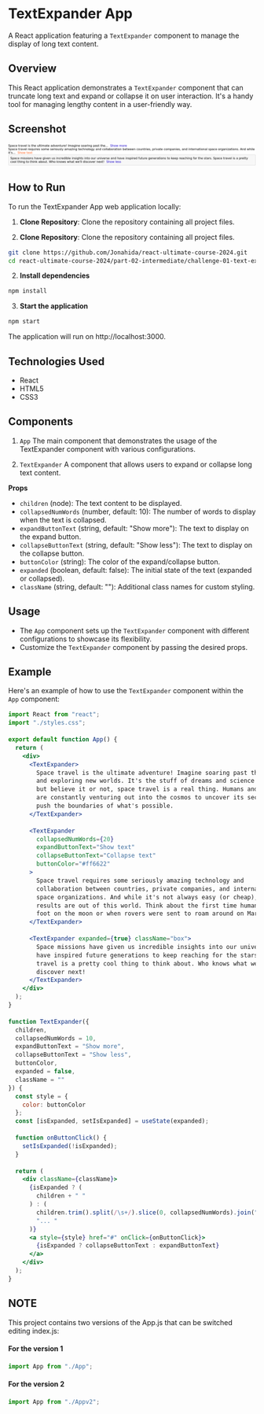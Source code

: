 # TextExpander App

A React application featuring a `TextExpander` component to manage the display of long text content.

## Overview

This React application demonstrates a `TextExpander` component that can truncate long text and expand or collapse it on user interaction. It's a handy tool for managing lengthy content in a user-friendly way.

## Screenshot

![TextExpander Application Screenshot](screenshot.png)

## How to Run

To run the TextExpander App web application locally:

1. **Clone Repository**: Clone the repository containing all project files.


1. **Clone Repository**: Clone the repository containing all project files.

```bash
git clone https://github.com/Jonahida/react-ultimate-course-2024.git
cd react-ultimate-course-2024/part-02-intermediate/challenge-01-text-expander/
```

2. **Install dependencies**
```bash
npm install
```

3. **Start the application**
```bash
npm start
```

The application will run on http://localhost:3000.

## Technologies Used
- React
- HTML5
- CSS3

## Components
1. `App`
The main component that demonstrates the usage of the TextExpander component with various configurations.

2. `TextExpander`
A component that allows users to expand or collapse long text content.

**Props**
- `children` (node): The text content to be displayed.
- `collapsedNumWords` (number, default: 10): The number of words to display when the text is collapsed.
- `expandButtonText` (string, default: "Show more"): The text to display on the expand button.
- `collapseButtonText` (string, default: "Show less"): The text to display on the collapse button.
- `buttonColor` (string): The color of the expand/collapse button.
- `expanded` (boolean, default: false): The initial state of the text (expanded or collapsed).
- `className` (string, default: ""): Additional class names for custom styling.


## Usage
- The `App` component sets up the `TextExpander` component with different configurations to showcase its flexibility.
- Customize the `TextExpander` component by passing the desired props.


## Example
Here's an example of how to use the `TextExpander` component within the `App` component:

```jsx
import React from "react";
import "./styles.css";

export default function App() {
  return (
    <div>
      <TextExpander>
        Space travel is the ultimate adventure! Imagine soaring past the stars
        and exploring new worlds. It's the stuff of dreams and science fiction,
        but believe it or not, space travel is a real thing. Humans and robots
        are constantly venturing out into the cosmos to uncover its secrets and
        push the boundaries of what's possible.
      </TextExpander>

      <TextExpander
        collapsedNumWords={20}
        expandButtonText="Show text"
        collapseButtonText="Collapse text"
        buttonColor="#ff6622"
      >
        Space travel requires some seriously amazing technology and
        collaboration between countries, private companies, and international
        space organizations. And while it's not always easy (or cheap), the
        results are out of this world. Think about the first time humans stepped
        foot on the moon or when rovers were sent to roam around on Mars.
      </TextExpander>

      <TextExpander expanded={true} className="box">
        Space missions have given us incredible insights into our universe and
        have inspired future generations to keep reaching for the stars. Space
        travel is a pretty cool thing to think about. Who knows what we'll
        discover next!
      </TextExpander>
    </div>
  );
}

function TextExpander({
  children,
  collapsedNumWords = 10,
  expandButtonText = "Show more",
  collapseButtonText = "Show less",
  buttonColor,
  expanded = false,
  className = ""
}) {
  const style = {
    color: buttonColor
  };
  const [isExpanded, setIsExpanded] = useState(expanded);

  function onButtonClick() {
    setIsExpanded(!isExpanded);
  }

  return (
    <div className={className}>
      {isExpanded ? (
        children + " "
      ) : (
        children.trim().split(/\s+/).slice(0, collapsedNumWords).join(" ") +
        "... "
      )}
      <a style={style} href="#" onClick={onButtonClick}>
        {isExpanded ? collapseButtonText : expandButtonText}
      </a>
    </div>
  );
}
```

## NOTE
This project contains two versions of the App.js that can be switched editing index.js:  

#### For the version 1

```jsx
import App from "./App";
```

#### For the version 2

```jsx
import App from "./Appv2";
``` 